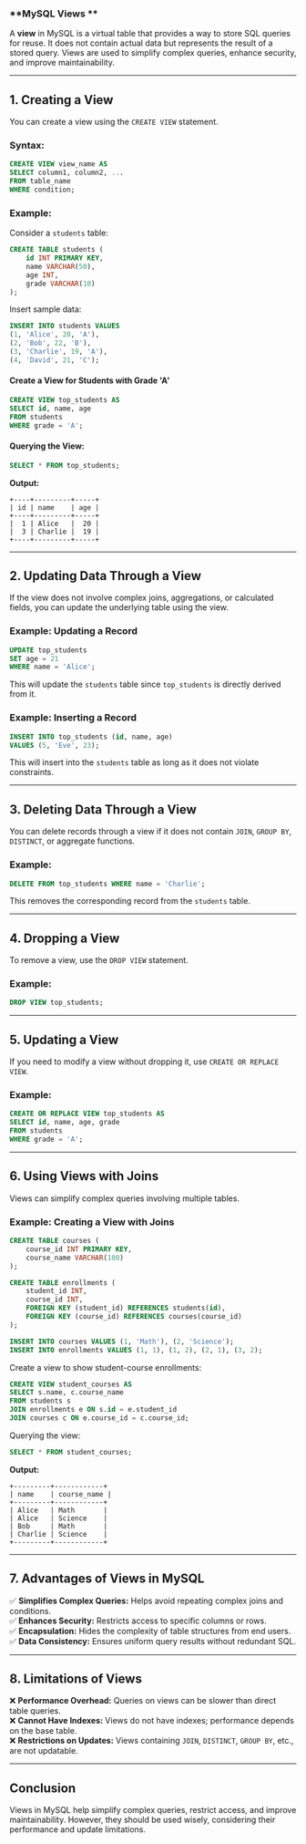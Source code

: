 ### **MySQL Views **  

A **view** in MySQL is a virtual table that provides a way to store SQL queries for reuse. It does not contain actual data but represents the result of a stored query. Views are used to simplify complex queries, enhance security, and improve maintainability.  

---

## **1. Creating a View**  

You can create a view using the `CREATE VIEW` statement.  

### **Syntax:**  
```sql
CREATE VIEW view_name AS
SELECT column1, column2, ...
FROM table_name
WHERE condition;
```

### **Example:**  
Consider a `students` table:

```sql
CREATE TABLE students (
    id INT PRIMARY KEY,
    name VARCHAR(50),
    age INT,
    grade VARCHAR(10)
);
```
Insert sample data:  

```sql
INSERT INTO students VALUES
(1, 'Alice', 20, 'A'),
(2, 'Bob', 22, 'B'),
(3, 'Charlie', 19, 'A'),
(4, 'David', 21, 'C');
```

#### **Create a View for Students with Grade 'A'**
```sql
CREATE VIEW top_students AS
SELECT id, name, age
FROM students
WHERE grade = 'A';
```

#### **Querying the View:**
```sql
SELECT * FROM top_students;
```
**Output:**
```
+----+---------+-----+
| id | name    | age |
+----+---------+-----+
|  1 | Alice   |  20 |
|  3 | Charlie |  19 |
+----+---------+-----+
```

---

## **2. Updating Data Through a View**  
If the view does not involve complex joins, aggregations, or calculated fields, you can update the underlying table using the view.

### **Example: Updating a Record**
```sql
UPDATE top_students 
SET age = 21 
WHERE name = 'Alice';
```
This will update the `students` table since `top_students` is directly derived from it.

### **Example: Inserting a Record**  
```sql
INSERT INTO top_students (id, name, age)
VALUES (5, 'Eve', 23);
```
This will insert into the `students` table as long as it does not violate constraints.

---

## **3. Deleting Data Through a View**  
You can delete records through a view if it does not contain `JOIN`, `GROUP BY`, `DISTINCT`, or aggregate functions.

### **Example:**
```sql
DELETE FROM top_students WHERE name = 'Charlie';
```
This removes the corresponding record from the `students` table.

---

## **4. Dropping a View**  
To remove a view, use the `DROP VIEW` statement.

### **Example:**
```sql
DROP VIEW top_students;
```

---

## **5. Updating a View**  
If you need to modify a view without dropping it, use `CREATE OR REPLACE VIEW`.

### **Example:**
```sql
CREATE OR REPLACE VIEW top_students AS
SELECT id, name, age, grade
FROM students
WHERE grade = 'A';
```

---

## **6. Using Views with Joins**  
Views can simplify complex queries involving multiple tables.

### **Example: Creating a View with Joins**
```sql
CREATE TABLE courses (
    course_id INT PRIMARY KEY,
    course_name VARCHAR(100)
);

CREATE TABLE enrollments (
    student_id INT,
    course_id INT,
    FOREIGN KEY (student_id) REFERENCES students(id),
    FOREIGN KEY (course_id) REFERENCES courses(course_id)
);

INSERT INTO courses VALUES (1, 'Math'), (2, 'Science');
INSERT INTO enrollments VALUES (1, 1), (1, 2), (2, 1), (3, 2);
```

Create a view to show student-course enrollments:
```sql
CREATE VIEW student_courses AS
SELECT s.name, c.course_name
FROM students s
JOIN enrollments e ON s.id = e.student_id
JOIN courses c ON e.course_id = c.course_id;
```

Querying the view:
```sql
SELECT * FROM student_courses;
```

**Output:**
```
+---------+------------+
| name    | course_name |
+---------+------------+
| Alice   | Math       |
| Alice   | Science    |
| Bob     | Math       |
| Charlie | Science    |
+---------+------------+
```

---

## **7. Advantages of Views in MySQL**
✅ **Simplifies Complex Queries:** Helps avoid repeating complex joins and conditions.  
✅ **Enhances Security:** Restricts access to specific columns or rows.  
✅ **Encapsulation:** Hides the complexity of table structures from end users.  
✅ **Data Consistency:** Ensures uniform query results without redundant SQL.  

---

## **8. Limitations of Views**
❌ **Performance Overhead:** Queries on views can be slower than direct table queries.  
❌ **Cannot Have Indexes:** Views do not have indexes; performance depends on the base table.  
❌ **Restrictions on Updates:** Views containing `JOIN`, `DISTINCT`, `GROUP BY`, etc., are not updatable.  

---

## **Conclusion**
Views in MySQL help simplify complex queries, restrict access, and improve maintainability. However, they should be used wisely, considering their performance and update limitations.

